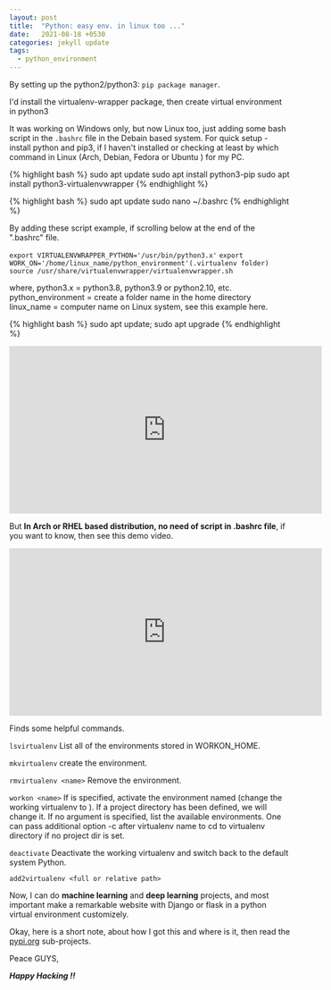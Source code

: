 ```yaml
---
layout: post
title:  "Python: easy env. in linux too ..."
date:   2021-08-18 +0530
categories: jekyll update
tags:
  - python_environment
---
```


By setting up the python2/python3: `pip package manager`.

I'd install the virtualenv-wrapper package, then create virtual environment in python3

It was working on Windows only, but now Linux too, just adding some bash script in the `.bashrc` file in the Debain based system.
For quick setup - install python and pip3, if I haven't installed or checking at least by which command in Linux (Arch, Debian, Fedora or Ubuntu ) for my PC.

{% highlight bash %}
sudo apt update
sudo apt install python3-pip
sudo apt install python3-virtualenvwrapper
{% endhighlight %}

{% highlight bash %}
sudo apt update 
sudo nano ~/.bashrc
{% endhighlight %}

By adding these script example, if scrolling below at the end of the ".bashrc" file.

`export VIRTUALENVWRAPPER_PYTHON='/usr/bin/python3.x'`
`export WORK_ON='/home/linux_name/python_environment'(.virtualenv folder)`
`source /usr/share/virtualenvwrapper/virtualenvwrapper.sh`

where,
	 python3.x = python3.8, python3.9 or python2.10, etc.
	 python_environment = create a folder name in the home directory
	 linux_name = computer name on Linux system, see this example here.

{% highlight bash %}
sudo apt update; sudo apt upgrade
{% endhighlight %}

<div><iframe src="https://www.youtube.com/embed/e9g7j4PtWTU?si=NhEEtoAYHX0vQA32" title="demo" width="560" height="300"  frameborder="0" allow="accelerometer;autoplay;clipboard-write;encrypted-media;gyroscope;picture-in-picture; web-share" allowfullscreen></iframe></div>



But **In Arch or RHEL based distribution, no need of script in .bashrc file**, if you want to know, then see this demo video.


<div><iframe src="https://www.youtube.com/embed/P1y1qsRsRIU?si=wJlukDTMuObfkiRV" title="demo" width="560" height="300"  frameborder="0" allow="accelerometer;autoplay;clipboard-write;encrypted-media;gyroscope;picture-in-picture; web-share" allowfullscreen></iframe></div>

Finds some helpful commands.

`lsvirtualenv`
List all of the environments stored in WORKON_HOME.

`mkvirtualenv`
create the environment.

`rmvirtualenv <name>`
Remove the environment.

`workon <name>`
If is specified, activate the environment named (change the working virtualenv to ). If a project directory has been defined, we will change it. If no argument is specified, list the available environments. One can pass additional option -c after virtualenv name to cd to virtualenv directory if no project dir is set.

`deactivate`
Deactivate the working virtualenv and switch back to the default system Python.

`add2virtualenv <full or relative path>`

Now, I can do **machine learning** and **deep learning** projects, and most important make a remarkable website with Django or flask in a python virtual environment customizely.

Okay, here is a short note, about how I got this and where is it, then read the [pypi.org][pypi] sub-projects.

Peace GUYS,

***Happy Hacking !!***

[pypi]: https://pypi.org/project/virtualenvwrapper/
